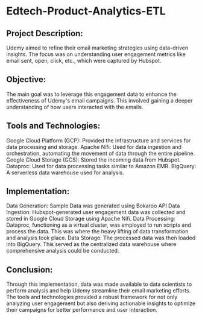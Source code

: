# Edtech-Product-Analytics-ETL

## Project Description:
Udemy aimed to refine their email marketing strategies using data-driven insights. The focus was on understanding user engagement metrics like email sent, open, click, etc., which were captured by Hubspot.

## Objective:
The main goal was to leverage this engagement data to enhance the effectiveness of Udemy's email campaigns. This involved gaining a deeper understanding of how users interacted with the emails.

## Tools and Technologies:
Google Cloud Platform (GCP): Provided the infrastructure and services for data processing and storage.
Apache Nifi: Used for data ingestion and orchestration, automating the movement of data through the entire pipeline.
Google Cloud Storage (GCS): Stored the incoming data from Hubspot.
Dataproc: Used for data processing tasks similar to Amazon EMR.
BigQuery: A serverless data warehouse used for analysis.

## Implementation:
Data Generation: Sample Data was generated using Bokaroo API
Data Ingestion: Hubspot-generated user engagement data was collected and stored in Google Cloud Storage using Apache Nifi.
Data Processing: Dataproc, functioning as a virtual cluster, was employed to run scripts and process the data. This was where the heavy lifting of data transformation and analysis took place.
Data Storage: The processed data was then loaded into BigQuery. This served as the centralized data warehouse where comprehensive analysis could be conducted.

## Conclusion:
Through this implementation, data was made available to data scientists to perform analysis and help Udemy streamline their email marketing efforts. The tools and technologies provided a robust framework for not only analyzing user engagement but also deriving actionable insights to optimize their campaigns for better performance and user interaction.

